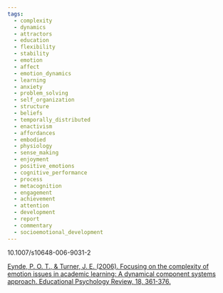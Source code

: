 ```yaml
---
tags:
  - complexity
  - dynamics
  - attractors
  - education
  - flexibility
  - stability
  - emotion
  - affect
  - emotion_dynamics
  - learning
  - anxiety
  - problem_solving
  - self_organization
  - structure
  - beliefs
  - temporally_distributed
  - enactivism
  - affordances
  - embodied
  - physiology
  - sense_making
  - enjoyment
  - positive_emotions
  - cognitive_performance
  - process
  - metacognition
  - engagement
  - achievement
  - attention
  - development
  - report
  - commentary
  - socioemotional_development
---
```

10.1007/s10648-006-9031-2

[Eynde, P. O. T., & Turner, J. E. (2006). Focusing on the complexity of emotion issues in academic learning: A dynamical component systems approach. Educational Psychology Review, 18, 361-376.](https://link.springer.com/content/pdf/10.1007/s10648-006-9031-2.pdf)